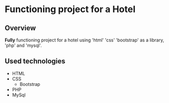 # Functioning project for a Hotel #


## Overview

**Fully** functioning project for a hotel using 'html' 'css' 'bootstrap' as a library, 'php' and 'mysql'.


## Used technologies

- HTML
- CSS
    - Bootstrap
- PHP
- MySql